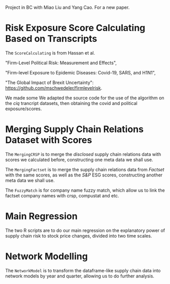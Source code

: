 Project in BC with Miao Liu and Yang Cao. For a new paper.

# Risk Exposure Score Calculating Based on Transcripts

The `ScoreCalculating` is from Hassan et al. 

"Firm-Level Political Risk: Measurement and Effects", 

"Firm-level Exposure to Epidemic Diseases: Covid-19, SARS, and H1N1", 

"The Global Impact of Brexit Uncertainty": https://github.com/mschwedeler/firmlevelrisk. 

We made some We adapted the source code for the use of the algorithm on the _ciq_ trancript datasets, then obtaining the covid and political exposure/scores. 

# Merging Supply Chain Relations Dataset with Scores

The `MergingCRSP` is to merge the _disclosed_ supply chain relations data with scores we calculated before, constructing one meta data we shall use.

The `MergingFactset` is to merge the supply chain relations data from _Factset_ with the same scores, as well as the _S&P_ ESG scores, constructing another meta data we shall use.

The `FuzzyMatch` is for company name fuzzy match, which allow us to link the factset company names with crsp, compustat and etc.

# Main Regression

The two R scripts are to do our main regression on the explanatory power of supply chain risk to stock price changes, divided into two time scales.

# Network Modelling

The `NetworkModel` is to transform the dataframe-like supply chain data into network models by year and quarter, allowing us to do further analysis.
